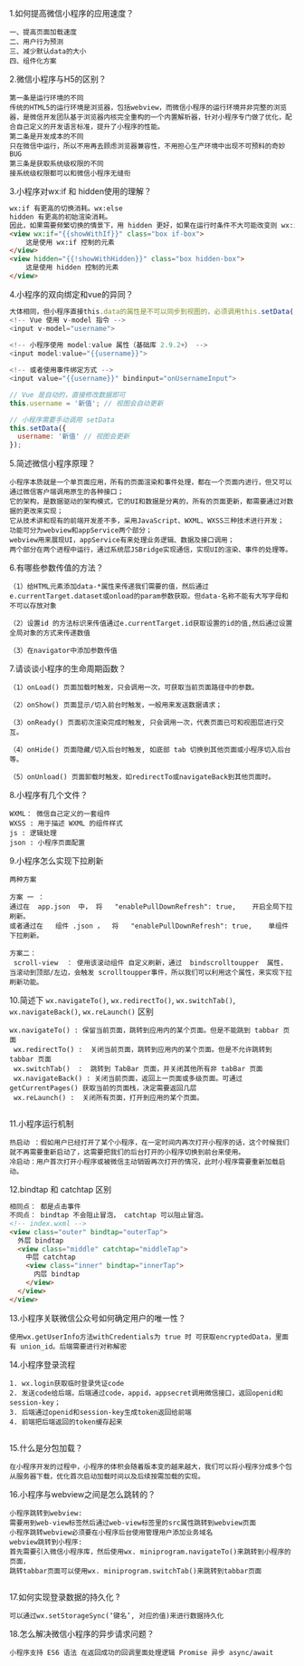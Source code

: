 1.如何提高微信小程序的应用速度？

```
一、提高页面加载速度
二、用户行为预测
三、减少默认data的大小
四、组件化方案
```

2.微信小程序与H5的区别？

```
第一条是运行环境的不同
传统的HTML5的运行环境是浏览器，包括webview，而微信小程序的运行环境并非完整的浏览器，是微信开发团队基于浏览器内核完全重构的一个内置解析器，针对小程序专门做了优化，配合自己定义的开发语言标准，提升了小程序的性能。
第二条是开发成本的不同
只在微信中运行，所以不用再去顾虑浏览器兼容性，不用担心生产环境中出现不可预料的奇妙BUG
第三条是获取系统级权限的不同
接系统级权限都可以和微信小程序无缝衔
```

3.小程序对wx:if 和 hidden使用的理解？

```html
wx:if 有更高的切换消耗。wx:else
hidden 有更高的初始渲染消耗。
因此，如果需要频繁切换的情景下，用 hidden 更好，如果在运行时条件不大可能改变则 wx:if 较好。
<view wx:if="{{showWithIf}}" class="box if-box">
    这是使用 wx:if 控制的元素
</view>
<view hidden="{{!showWithHidden}}" class="box hidden-box">
    这是使用 hidden 控制的元素
</view>
```

4.小程序的双向绑定和vue的异同？

```javascript
大体相同，但小程序直接this.data的属性是不可以同步到视图的，必须调用this.setData()方法！
<!-- Vue 使用 v-model 指令 -->
<input v-model="username">
    
<!-- 小程序使用 model:value 属性（基础库 2.9.2+） -->
<input model:value="{{username}}">

<!-- 或者使用事件绑定方式 -->
<input value="{{username}}" bindinput="onUsernameInput">

// Vue 是自动的，直接修改数据即可
this.username = '新值'; // 视图会自动更新

// 小程序需要手动调用 setData
this.setData({
  username: '新值' // 视图会更新
});

```

5.简述微信小程序原理？

```
小程序本质就是一个单页面应用，所有的页面渲染和事件处理，都在一个页面内进行，但又可以通过微信客户端调用原生的各种接口；
它的架构，是数据驱动的架构模式，它的UI和数据是分离的，所有的页面更新，都需要通过对数据的更改来实现；
它从技术讲和现有的前端开发差不多，采用JavaScript、WXML、WXSS三种技术进行开发；
功能可分为webview和appService两个部分；
webview用来展现UI，appService有来处理业务逻辑、数据及接口调用；
两个部分在两个进程中运行，通过系统层JSBridge实现通信，实现UI的渲染、事件的处理等。

```

6.有哪些参数传值的方法？

```
（1）给HTML元素添加data-*属性来传递我们需要的值，然后通过e.currentTarget.dataset或onload的param参数获取。但data-名称不能有大写字母和不可以存放对象

（2）设置id 的方法标识来传值通过e.currentTarget.id获取设置的id的值,然后通过设置全局对象的方式来传递数值

（3）在navigator中添加参数传值

```

7.请谈谈小程序的生命周期函数？

```
（1）onLoad() 页面加载时触发，只会调用一次，可获取当前页面路径中的参数。

（2）onShow() 页面显示/切入前台时触发，一般用来发送数据请求；

（3）onReady() 页面初次渲染完成时触发, 只会调用一次，代表页面已可和视图层进行交互。

（4）onHide() 页面隐藏/切入后台时触发, 如底部 tab 切换到其他页面或小程序切入后台等。

（5）onUnload() 页面卸载时触发，如redirectTo或navigateBack到其他页面时。

```

8.小程序有几个文件？

```
WXML： 微信自己定义的一套组件
WXSS : 用于描述 WXML 的组件样式
js : 逻辑处理
json : 小程序页面配置
```

9.小程序怎么实现下拉刷新

```
两种方案

方案 一 ：
通过在  app.json  中， 将   "enablePullDownRefresh": true,    开启全局下拉刷新。
或者通过在   组件 .json ，  将   "enablePullDownRefresh": true,    单组件下拉刷新。

方案二：
 scroll-view  ： 使用该滚动组件 自定义刷新，通过  bindscrolltoupper  属性， 当滚动到顶部/左边，会触发 scrolltoupper事件，所以我们可以利用这个属性，来实现下拉刷新功能。

```

10.简述下 `wx.navigateTo()`, `wx.redirectTo()`, `wx.switchTab()`, `wx.navigateBack()`, `wx.reLaunch()` 区别

```
wx.navigateTo() : 保留当前页面，跳转到应用内的某个页面。但是不能跳到 tabbar 页面
 wx.redirectTo() :  关闭当前页面，跳转到应用内的某个页面。但是不允许跳转到 tabbar 页面
 wx.switchTab()  :  跳转到 TabBar 页面，并关闭其他所有非 tabBar 页面
 wx.navigateBack() : 关闭当前页面，返回上一页面或多级页面。可通过getCurrentPages() 获取当前的页面栈，决定需要返回几层
 wx.reLaunch() :  关闭所有页面，打开到应用的某个页面。


```

11.小程序运行机制

```
热启动 ：假如用户已经打开了某个小程序，在一定时间内再次打开小程序的话，这个时候我们就不再需要重新启动了，这需要把我们的后台打开的小程序切换到前台来使用。
冷启动：用户首次打开小程序或被微信主动销毁再次打开的情况，此时小程序需要重新加载启动。

```

12.bindtap 和 catchtap 区别

```html
相同点： 都是点击事件
不同点： bindtap 不会阻止冒泡， catchtap 可以阻止冒泡。
<!-- index.wxml -->
<view class="outer" bindtap="outerTap">
  外层 bindtap
  <view class="middle" catchtap="middleTap">
    中层 catchtap
    <view class="inner" bindtap="innerTap">
      内层 bindtap
    </view>
  </view>
</view>


```

13.小程序关联微信公众号如何确定用户的唯一性？

```
使用wx.getUserInfo方法withCredentials为 true 时 可获取encryptedData，里面有 union_id。后端需要进行对称解密

```

14.小程序登录流程

```
1. wx.login获取临时登录凭证code
2. 发送code给后端，后端通过code，appid，appsecret调用微信接口，返回openid和session-key；
3. 后端通过openid和session-key生成token返回给前端
4. 前端把后端返回的token缓存起来


```

15.什么是分包加载？

```
在小程序开发的过程中，小程序的体积会随着版本变的越来越大，我们可以将小程序分成多个包从服务器下载，优化首次启动加载时间以及后续按需加载的实现。

```

16.小程序与webview之间是怎么跳转的？

```
小程序跳转到webview:
需要用到web-view标签然后通过web-view标签里的src属性跳转到webview页面
小程序跳转webview必须要在小程序后台使用管理用户添加业务域名
webview跳转到小程序:
首先需要引入微信小程序库，然后使用wx. miniprogram.navigateTo()来跳转到小程序的页面，
跳转tabbar页面可以使用wx. miniprogram.switchTab()来跳转到tabbar页面


```

17.如何实现登录数据的持久化 ?

```
可以通过wx.setStorageSync(‘键名’, 对应的值)来进行数据持久化

```

18.怎么解决微信小程序的异步请求问题？

```
小程序支持 ES6 语法 在返回成功的回调里面处理逻辑 Promise 异步 async/await

```

